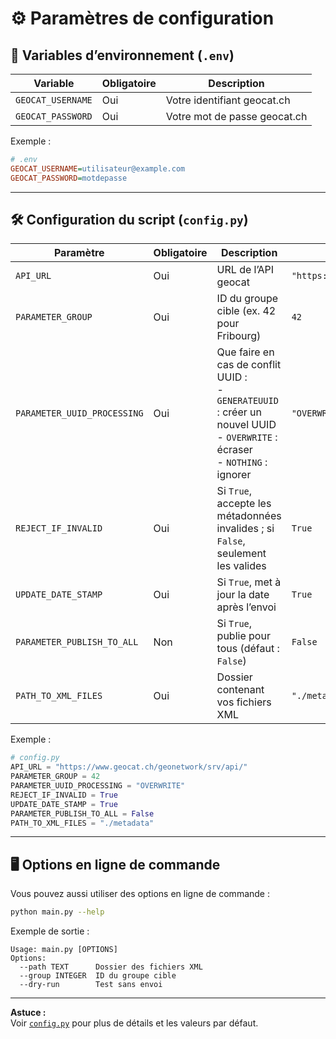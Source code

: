 # ⚙️ Paramètres de configuration

## 🌱 Variables d’environnement (`.env`)

| Variable            | Obligatoire | Description                  |
|---------------------|-------------|------------------------------|
| `GEOCAT_USERNAME`   | Oui         | Votre identifiant geocat.ch  |
| `GEOCAT_PASSWORD`   | Oui         | Votre mot de passe geocat.ch |

Exemple :
```ini
# .env
GEOCAT_USERNAME=utilisateur@example.com
GEOCAT_PASSWORD=motdepasse
```

---

## 🛠️ Configuration du script (`config.py`)

| Paramètre                   | Obligatoire | Description                                                                                                    | Exemple/Valeur par défaut                             |
|-----------------------------|-------------|----------------------------------------------------------------------------------------------------------------|-------------------------------------------------------|
| `API_URL`                   | Oui         | URL de l’API geocat                                                                                           | `"https://www.geocat.ch/geonetwork/srv/api/"`         |
| `PARAMETER_GROUP`           | Oui         | ID du groupe cible (ex. 42 pour Fribourg)                                                                     | `42`                                                  |
| `PARAMETER_UUID_PROCESSING` | Oui         | Que faire en cas de conflit UUID :<br>- `GENERATEUUID` : créer un nouvel UUID<br>- `OVERWRITE` : écraser<br>- `NOTHING` : ignorer | `"OVERWRITE"`                                         |
| `REJECT_IF_INVALID`         | Oui         | Si `True`, accepte les métadonnées invalides ; si `False`, seulement les valides                              | `True`                                                |
| `UPDATE_DATE_STAMP`         | Oui         | Si `True`, met à jour la date après l’envoi                                                                   | `True`                                                |
| `PARAMETER_PUBLISH_TO_ALL`  | Non         | Si `True`, publie pour tous (défaut : `False`)                                                                | `False`                                               |
| `PATH_TO_XML_FILES`         | Oui         | Dossier contenant vos fichiers XML                                                                            | `"./metadata"`                                        |

Exemple :
```python
# config.py
API_URL = "https://www.geocat.ch/geonetwork/srv/api/"
PARAMETER_GROUP = 42
PARAMETER_UUID_PROCESSING = "OVERWRITE"
REJECT_IF_INVALID = True
UPDATE_DATE_STAMP = True
PARAMETER_PUBLISH_TO_ALL = False
PATH_TO_XML_FILES = "./metadata"
```

---

## 🖥️ Options en ligne de commande

Vous pouvez aussi utiliser des options en ligne de commande :

```sh
python main.py --help
```
Exemple de sortie :
```
Usage: main.py [OPTIONS]
Options:
  --path TEXT      Dossier des fichiers XML
  --group INTEGER  ID du groupe cible
  --dry-run        Test sans envoi
```

---

**Astuce :**  
Voir [`config.py`](https://github.com/geoadmin/service-geocat-harvesting/blob/master/config.py) pour plus de détails et les valeurs par défaut.